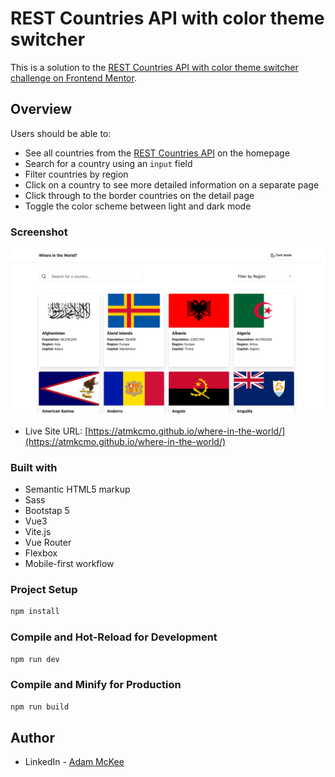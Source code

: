 # REST Countries API with color theme switcher

This is a solution to the [REST Countries API with color theme switcher challenge on Frontend Mentor](https://www.frontendmentor.io/challenges/rest-countries-api-with-color-theme-switcher-5cacc469fec04111f7b848ca). 

## Overview


Users should be able to:

- See all countries from the [REST Countries API](https://restcountries.com) on the homepage
- Search for a country using an `input` field
- Filter countries by region
- Click on a country to see more detailed information on a separate page
- Click through to the border countries on the detail page
- Toggle the color scheme between light and dark mode

### Screenshot

![](./src/screenshot.png)

- Live Site URL: [https://atmkcmo.github.io/where-in-the-world/](https://atmkcmo.github.io/where-in-the-world/)


### Built with

- Semantic HTML5 markup
- Sass
- Bootstap 5
- Vue3
- Vite.js
- Vue Router
- Flexbox
- Mobile-first workflow



### Project Setup

```sh
npm install
```

### Compile and Hot-Reload for Development

```sh
npm run dev
```

### Compile and Minify for Production

```sh
npm run build
```



## Author

- LinkedIn - [Adam McKee](https://www.linkedin.com/in/admckee/)